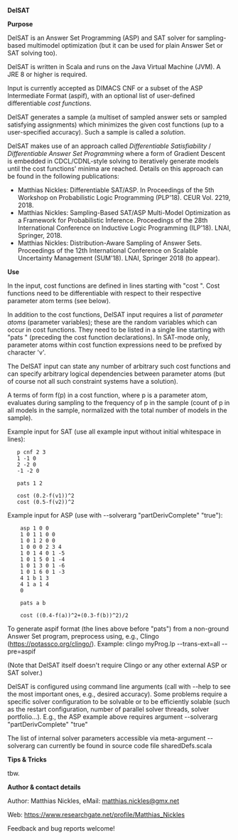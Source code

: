 **DelSAT**

**Purpose**

DelSAT is an Answer Set Programming (ASP) and SAT solver for sampling-based multimodel optimization (but it can be
used for plain Answer Set or SAT solving too). 

DelSAT is written in Scala and runs on the Java Virtual Machine (JVM). A JRE 8 or higher is required.

Input is currently accepted as DIMACS CNF or a subset of the ASP Intermediate Format (aspif),
with an optional list of user-defined differentiable _cost functions_.

DelSAT generates a sample (a multiset of sampled answer sets or sampled satisfying assignments) which
minimizes the given cost functions (up to a user-specified accuracy). Such a sample is called a _solution_. 

DelSAT makes use of an approach called _Differentiable Satisfiability_ / _Differentiable Answer Set Programming_ where
a form of Gradient Descent is embedded in CDCL/CDNL-style solving to iteratively generate models until the cost functions' minima are reached.
Details on this approach can be found in the following publications:

- Matthias Nickles: Differentiable SAT/ASP. In Proceedings of the 5th Workshop on Probabilistic Logic Programming (PLP'18). CEUR Vol. 2219, 2018.
- Matthias Nickles: Sampling-Based SAT/ASP Multi-Model Optimization as a Framework for Probabilistic Inference. 
  Proceedings of the 28th International Conference on Inductive Logic Programming (ILP'18). LNAI, Springer, 2018.
- Matthias Nickles: Distribution-Aware Sampling of Answer Sets. Proceedings of the 12th International Conference on 
  Scalable Uncertainty Management (SUM'18). LNAI, Springer 2018 (to appear).

**Use**

In the input, cost functions are defined in lines starting with "cost ". Cost functions need to be 
differentiable with respect to their respective parameter atom terms (see below).

In addition to the cost functions, DelSAT input requires a list of _parameter atoms_ (parameter variables); these are the random variables which 
can occur in cost functions. They need to be listed in a single line starting with "pats " (preceding the cost function declarations). 
In SAT-mode only, parameter atoms within cost function expressions need to be prefixed by character 'v'. 

The DelSAT input can state any number of arbitrary such cost functions and can specify arbitrary 
logical dependencies between parameter atoms (but of course not all such constraint systems have 
a solution).

A terms of form f(p) in a cost function, where p is a parameter atom, evaluates during sampling to 
the frequency of p in the sample (count of p in all models in the sample, normalized with the total number of models in the sample). 

Example input for SAT (use all example input without initial whitespace in lines):

       p cnf 2 3
       1 -1 0
       2 -2 0
       -1 -2 0
    
       pats 1 2
    
       cost (0.2-f(v1))^2
       cost (0.5-f(v2))^2
           
Example input for ASP (use with --solverarg "partDerivComplete" "true"):

        asp 1 0 0
        1 0 1 1 0 0
        1 0 1 2 0 0
        1 0 0 0 2 3 4
        1 0 1 4 0 1 -5
        1 0 1 5 0 1 -4
        1 0 1 3 0 1 -6
        1 0 1 6 0 1 -3
        4 1 b 1 3
        4 1 a 1 4
        0
        
        pats a b
        
        cost ((0.4-f(a))^2+(0.3-f(b))^2)/2
           
To generate aspif format (the lines above before "pats") from a non-ground Answer Set program, preprocess
using, e.g., Clingo (https://potassco.org/clingo/). Example: clingo myProg.lp --trans-ext=all --pre=aspif

(Note that DelSAT itself doesn't require Clingo or any other external ASP or SAT solver.)
 
DelSAT is configured using command line arguments (call with --help to see the most important ones,
e.g., desired accuracy). 
Some problems require a specific solver configuration to be solvable or to be efficiently solable
(such as the restart configuration, number of parallel solver threads, solver portfolio...). E.g., the ASP example above requires argument --solverarg "partDerivComplete" "true"  

The list of internal solver parameters accessible via meta-argument --solverarg can currently be
found in source code file sharedDefs.scala

**Tips & Tricks**

tbw. 

**Author & contact details**

Author: Matthias Nickles, eMail: matthias.nickles@gmx.net

Web: https://www.researchgate.net/profile/Matthias_Nickles

Feedback and bug reports welcome!
